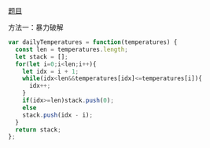 [题目](https://leetcode.cn/problems/daily-temperatures/)

方法一：暴力破解
```js
var dailyTemperatures = function(temperatures) {
  const len = temperatures.length;
  let stack = [];
  for(let i=0;i<len;i++){
    let idx = i + 1;
    while(idx<len&&temperatures[idx]<=temperatures[i]){
      idx++;
    }
    if(idx>=len)stack.push(0);
    else
    stack.push(idx - i);
  }
  return stack;
};
```